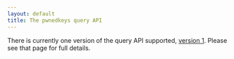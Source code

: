 ```yaml
---
layout: default
title: The pwnedkeys query API
---
```

There is currently one version of the query API supported, [version 1](v1.html).
Please see that page for full details.
